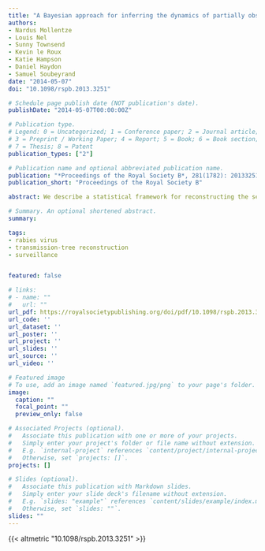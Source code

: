 ```yaml
---
title: "A Bayesian approach for inferring the dynamics of partially observed endemic infectious diseases from space-time-genetic data"
authors:
- Nardus Mollentze
- Louis Nel
- Sunny Townsend
- Kevin le Roux
- Katie Hampson
- Daniel Haydon
- Samuel Soubeyrand
date: "2014-05-07"
doi: "10.1098/rspb.2013.3251"

# Schedule page publish date (NOT publication's date).
publishDate: "2014-05-07T00:00:00Z"

# Publication type.
# Legend: 0 = Uncategorized; 1 = Conference paper; 2 = Journal article;
# 3 = Preprint / Working Paper; 4 = Report; 5 = Book; 6 = Book section;
# 7 = Thesis; 8 = Patent
publication_types: ["2"]

# Publication name and optional abbreviated publication name.
publication: "*Proceedings of the Royal Society B*, 281(1782): 20133251"
publication_short: "Proceedings of the Royal Society B"

abstract: We describe a statistical framework for reconstructing the sequence of transmission events between observed cases of an endemic infectious disease using genetic, temporal and spatial information. Previous approaches to reconstructing transmission trees have assumed all infections in the study area originated from a single introduction and that a large fraction of cases were observed. There are as yet no approaches appropriate for endemic situations in which a disease is already well established in a host population and in which there may be multiple origins of infection, or that can enumerate unobserved infections missing from the sample. Our proposed framework addresses these shortcomings, enabling reconstruction of partially observed transmission trees and estimating the number of cases missing from the sample. Analyses of simulated datasets show the method to be accurate in identifying direct transmissions, while introductions and transmissions via one or more unsampled intermediate cases could be identified at high to moderate levels of case detection. When applied to partial genome sequences of rabies virus sampled from an endemic region of South Africa, our method reveals several distinct transmission cycles with little contact between them, and direct transmission over long distances suggesting significant anthropogenic influence in the movement of infected dogs.

# Summary. An optional shortened abstract.
summary: 

tags:
- rabies virus
- transmission-tree reconstruction
- surveillance


featured: false

# links:
# - name: ""
#   url: ""
url_pdf: https://royalsocietypublishing.org/doi/pdf/10.1098/rspb.2013.3251
url_code: ''
url_dataset: ''
url_poster: ''
url_project: ''
url_slides: ''
url_source: ''
url_video: ''

# Featured image
# To use, add an image named `featured.jpg/png` to your page's folder. 
image:
  caption: ""
  focal_point: ""
  preview_only: false

# Associated Projects (optional).
#   Associate this publication with one or more of your projects.
#   Simply enter your project's folder or file name without extension.
#   E.g. `internal-project` references `content/project/internal-project/index.md`.
#   Otherwise, set `projects: []`.
projects: []

# Slides (optional).
#   Associate this publication with Markdown slides.
#   Simply enter your slide deck's filename without extension.
#   E.g. `slides: "example"` references `content/slides/example/index.md`.
#   Otherwise, set `slides: ""`.
slides: ""
---
```


{{< altmetric "10.1098/rspb.2013.3251" >}}
